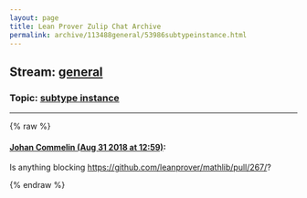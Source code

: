 ```yaml
---
layout: page
title: Lean Prover Zulip Chat Archive 
permalink: archive/113488general/53986subtypeinstance.html
---
```


## Stream: [general](index.html)
### Topic: [subtype instance](53986subtypeinstance.html)

---


{% raw %}
#### [ Johan Commelin (Aug 31 2018 at 12:59)](https://leanprover.zulipchat.com/#narrow/stream/113488-general/topic/subtype%20instance/near/133117266):
Is anything blocking https://github.com/leanprover/mathlib/pull/267/?


{% endraw %}
